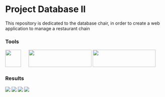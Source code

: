 <h1>Project Database II</h1>
This repository is dedicated to the database chair, in order to create a web application to manage a restaurant chain

<h3>Tools</h3>

<img src="https://www.postgresql.org/media/img/about/press/elephant.png" width="50" height="55"/> &nbsp;&nbsp;&nbsp;&nbsp; <img src="https://www.python.org/static/img/python-logo.png" width="200" height="55"/> <img src="https://www.sqlalchemy.org/img/sqla_logo.png" width="200" height="55"/>


<h3>Results</h3>
<img src="https://user-images.githubusercontent.com/49922538/78923108-9a8c0100-7a8f-11ea-8b83-c7e82c2c2ac8.png" />
<img src="https://user-images.githubusercontent.com/49922538/78923458-23a33800-7a90-11ea-934c-066ae73c4fbf.png" />
<img src="https://user-images.githubusercontent.com/49922538/78923562-52b9a980-7a90-11ea-9615-9ef56f9fd6ef.png"/>
<img src="https://user-images.githubusercontent.com/49922538/78923548-4e8d8c00-7a90-11ea-8e03-73df28e2b5a8.png"/>
